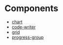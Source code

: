 # Components

- [chart](chart.md)
- [code-writer](code-writer.md)
- [grid](grid.md)
- [progress-group](progress-group.md)
